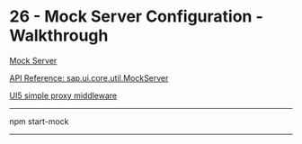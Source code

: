 
# 26 - Mock Server Configuration - Walkthrough


[Mock Server](https://ui5.sap.com/topic/69d3cbd4150c4ffb884e788f7f60fd93.html)

[API Reference: sap.ui.core.util.MockServer](https://ui5.sap.com/#/api/sap.ui.core.util.MockServer)

[UI5 simple proxy middleware](http://help.sap.com/disclaimer?site=https://bestofui5.org/#/packages/ui5-middleware-simpleproxy)

---

npm start-mock

---
